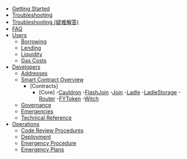 <!-- docs/_sidebar.md -->
- [Getting Started](/ "Yield Protocol Documentation")
- [Troubleshooting](troubleshooting.md "Yield Protocol Docs | Troubleshooting")
- [Troubleshooting (疑难解答)](troubleshooting_cn.md "Yield Protocol Docs | Troubleshooting (疑难解答)")
- [FAQ](faq.md "Yield Protocol Docs | FAQ")
- [Users](/users/ "Yield Protocol Docs | Users Documentation")
    - [Borrowing](/users/borrowing.md "Yield Protocol Docs | Users Borrowing")
    - [Lending](/users/lending.md "Yield Protocol Docs | Users Lending")
    - [Liquidity](/users/liquidity.md "Yield Protocol Docs | Users Liquidity")
    - [Gas Costs](/users/gas_costs.md "Yield Protocol Docs | Gas Costs")
    <!-- - [Governance](users/governance.md "Yield Protocol Docs | Users Governance") -->
- [Developers](/developers/ "Yield Protocol Docs | Developers")
    - [Addresses](/developers/addresses.md "Yield Protocol Docs | Addresses")
    - [Smart Contract Overview](/developers/smart_contracts_overview.md "Yield Protocol Docs | Smart Contract Overview")
        - [Contracts]
            - [Core]
                -[Cauldron](/developers/contracts/Cauldron.md "Cauldron")
                -[FlashJoin](/developers/contracts/FlashJoin.md "FlashJoin")
                -[Join](/developers/contracts/Join.md "Join")
                -[Ladle](/developers/contracts/Ladle.md "Ladle")
                    -[LadleStorage](/developers/contracts/LadleStorage.md "LadleStorage")
                -[Router](/developers/contracts/Router.md "Router")
                -[FYToken](/developers/contracts/FYToken.md "FYToken")
                -[Witch](/developers/contracts/Witch.md "Witch")
    - [Governance](/developers/governance.md "Yield Protocol Docs | Governance")
    - [Emergencies](/developers/emergencies.md "Yield Protocol Docs | Emergencies")
    - [Technical Reference](developers/technical_reference/)
- [Operations](/operations/ "Yield Protocol Docs | Operations")
    - [Code Review Procedures](/operations/code_reviews.md "Yield Protocol Docs | Code Review Procedures")
    - [Deployment](/operations/deployment.md "Yield Protocol Docs | Deployment")
    - [Emergency Procedure](/operations/emergency_procedure.md "Yield Protocol Docs | Emergency Procedure")
    - [Emergency Plans](/operations/emergency_plans.md "Yield Protocol Docs | Emergency Plans")
<!--
- [Guides](/guides/ "Yield Protocol Docs | Guides")
    - [Feature Implementation](/guides/cookbook.md)
-->
